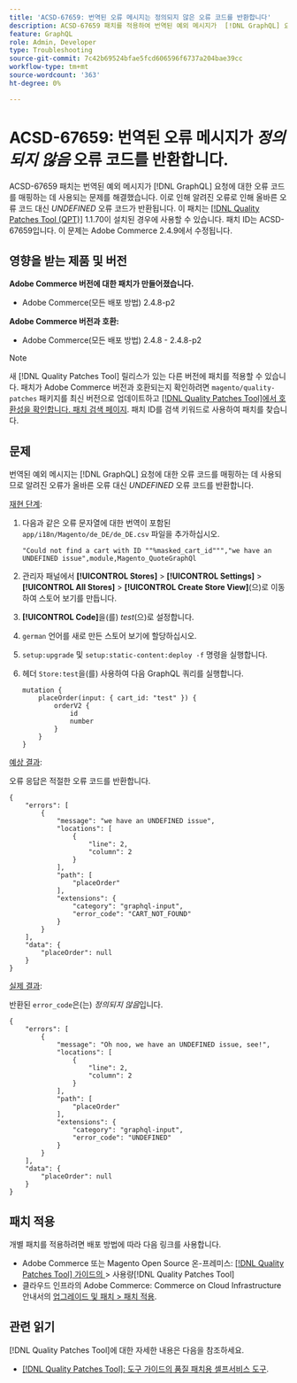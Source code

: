 ```yaml
---
title: 'ACSD-67659: 번역된 오류 메시지는 정의되지 않은 오류 코드를 반환합니다'
description: ACSD-67659 패치를 적용하여 번역된 예외 메시지가  [!DNL GraphQL] 요청에 대한 오류 코드를 매핑하는 데 사용되어 알려진 오류가 올바른 오류 코드 대신 정의되지 않은 오류 코드를 반환하는 Adobe Commerce 문제를 해결합니다.
feature: GraphQL
role: Admin, Developer
type: Troubleshooting
source-git-commit: 7c42b69524bfae5fcd606596f6737a204bae39cc
workflow-type: tm+mt
source-wordcount: '363'
ht-degree: 0%

---
```



# ACSD-67659: 번역된 오류 메시지가 *정의되지 않음* 오류 코드를 반환합니다.

ACSD-67659 패치는 번역된 예외 메시지가 [!DNL GraphQL] 요청에 대한 오류 코드를 매핑하는 데 사용되는 문제를 해결했습니다. 이로 인해 알려진 오류로 인해 올바른 오류 코드 대신 *UNDEFINED* 오류 코드가 반환됩니다. 이 패치는 [[!DNL Quality Patches Tool (QPT)]](/help/tools/quality-patches-tool/quality-patches-tool-to-self-serve-quality-patches.md) 1.1.70이 설치된 경우에 사용할 수 있습니다. 패치 ID는 ACSD-67659입니다. 이 문제는 Adobe Commerce 2.4.9에서 수정됩니다.

## 영향을 받는 제품 및 버전

**Adobe Commerce 버전에 대한 패치가 만들어졌습니다.**

* Adobe Commerce(모든 배포 방법) 2.4.8-p2

**Adobe Commerce 버전과 호환:**

* Adobe Commerce(모든 배포 방법) 2.4.8 - 2.4.8-p2

>[!NOTE]
>
>새 [!DNL Quality Patches Tool] 릴리스가 있는 다른 버전에 패치를 적용할 수 있습니다. 패치가 Adobe Commerce 버전과 호환되는지 확인하려면 `magento/quality-patches` 패키지를 최신 버전으로 업데이트하고 [[!DNL Quality Patches Tool]에서 호환성을 확인합니다. 패치 검색 페이지](https://experienceleague.adobe.com/tools/commerce-quality-patches/index.html). 패치 ID를 검색 키워드로 사용하여 패치를 찾습니다.

## 문제

번역된 예외 메시지는 [!DNL GraphQL] 요청에 대한 오류 코드를 매핑하는 데 사용되므로 알려진 오류가 올바른 오류 대신 *UNDEFINED* 오류 코드를 반환합니다.

<u>재현 단계</u>:

1. 다음과 같은 오류 문자열에 대한 번역이 포함된 `app/i18n/Magento/de_DE/de_DE.csv` 파일을 추가하십시오.

   ```
   "Could not find a cart with ID ""%masked_cart_id""","we have an
   UNDEFINED issue",module,Magento_QuoteGraphQl
   ```

2. 관리자 패널에서 **[!UICONTROL Stores]** > **[!UICONTROL Settings]** > **[!UICONTROL All Stores]** > **[!UICONTROL Create Store View]**(으)로 이동하여 스토어 보기를 만듭니다.
3. **[!UICONTROL Code]**&#x200B;을(를) *test*(으)로 설정합니다.
4. `german` 언어를 새로 만든 스토어 보기에 할당하십시오.
5. `setup:upgrade` 및 `setup:static-content:deploy -f` 명령을 실행합니다.
6. 헤더 `Store:test`을(를) 사용하여 다음 GraphQL 쿼리를 실행합니다.

   ```
   mutation {
       placeOrder(input: { cart_id: "test" }) {
           orderV2 {
               id
               number
           }
       }
   }
   ```

<u>예상 결과</u>:

오류 응답은 적절한 오류 코드를 반환합니다.

```
{
    "errors": [
        {
            "message": "we have an UNDEFINED issue",
            "locations": [
                {
                    "line": 2,
                    "column": 2
                }
            ],
            "path": [
                "placeOrder"
            ],
            "extensions": {
                "category": "graphql-input",
                "error_code": "CART_NOT_FOUND"
            }
        }
    ],
    "data": {
        "placeOrder": null
    }
}
```

<u>실제 결과</u>:

반환된 `error_code`은(는) *정의되지 않음*&#x200B;입니다.

```
{
    "errors": [
        {
            "message": "Oh noo, we have an UNDEFINED issue, see!",
            "locations": [
                {
                    "line": 2,
                    "column": 2
                }
            ],
            "path": [
                "placeOrder"
            ],
            "extensions": {
                "category": "graphql-input",
                "error_code": "UNDEFINED"
            }
        }
    ],
    "data": {
        "placeOrder": null
    }
}
```

## 패치 적용

개별 패치를 적용하려면 배포 방법에 따라 다음 링크를 사용합니다.

* Adobe Commerce 또는 Magento Open Source 온-프레미스: [[!DNL Quality Patches Tool]  가이드의 &#x200B;](/help/tools/quality-patches-tool/usage.md)> 사용량[!DNL Quality Patches Tool]
* 클라우드 인프라의 Adobe Commerce: Commerce on Cloud Infrastructure 안내서의 [업그레이드 및 패치 > 패치 적용](https://experienceleague.adobe.com/docs/commerce-cloud-service/user-guide/develop/upgrade/apply-patches.html).

## 관련 읽기

[!DNL Quality Patches Tool]에 대한 자세한 내용은 다음을 참조하세요.

* [[!DNL Quality Patches Tool]: 도구 가이드의 품질 패치용 셀프서비스 도구](/help/tools/quality-patches-tool/quality-patches-tool-to-self-serve-quality-patches.md).
